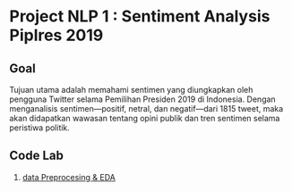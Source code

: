 # Project NLP 1 : Sentiment Analysis Piplres 2019

## Goal

Tujuan utama adalah memahami sentimen yang diungkapkan oleh pengguna Twitter selama Pemilihan Presiden 2019 di Indonesia. 
Dengan menganalisis sentimen—positif, netral, dan negatif—dari 1815 tweet, maka akan didapatkan wawasan tentang opini publik dan tren sentimen selama peristiwa politik.

## Code Lab
1. [data Preprocesing & EDA](data_preprocessing_n_EDA.ipynb)
